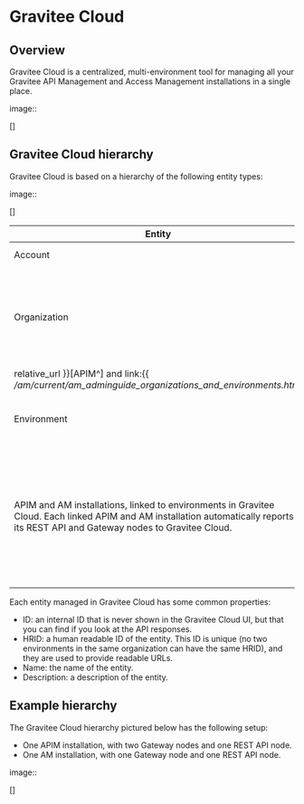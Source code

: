 # Gravitee Cloud

## Overview

Gravitee Cloud is a centralized, multi-environment tool for managing all your Gravitee API Management and Access Management installations in a single place.

image::

\[]

## Gravitee Cloud hierarchy

Gravitee Cloud is based on a hierarchy of the following entity types:

image::

\[]

| Entity                                                                                                                                                                            | Description                                                                                                                                                                                                                                                                                                                                                                                                                                           | Additional information                                                                                                                                                                                                                                                                                                                                                                                |
| --------------------------------------------------------------------------------------------------------------------------------------------------------------------------------- | ----------------------------------------------------------------------------------------------------------------------------------------------------------------------------------------------------------------------------------------------------------------------------------------------------------------------------------------------------------------------------------------------------------------------------------------------------- | ----------------------------------------------------------------------------------------------------------------------------------------------------------------------------------------------------------------------------------------------------------------------------------------------------------------------------------------------------------------------------------------------------- |
| Account                                                                                                                                                                           | The top level entity, your company. One user can have multiple accounts.                                                                                                                                                                                                                                                                                                                                                                              |                                                                                                                                                                                                                                                                                                                                                                                                       |
| Organization                                                                                                                                                                      | A logical part of your company in the way that makes most sense in your setup, for example a region or business unit. There can be multiple organizations linked to one account.                                                                                                                                                                                                                                                                      | <p>The organization and environment entities defined in Gravitee Cloud are equivalent to the same entities in APIM and AM, including the roles you can define for them (for example, the <code>ORGNIZATION_OWNER</code> role exists in both APIM and AM).</p><p>Learn more about organizations and environments in link:{{ <em>/apim/3.x/apim_adminguide_organizations_and_environments.html</em></p> |
| relative\_url \}}\[APIM^] and link:\{{ _/am/current/am\_adminguide\_organizations\_and\_environments.html_                                                                        | relative\_url \}}\[AM^].                                                                                                                                                                                                                                                                                                                                                                                                                              |                                                                                                                                                                                                                                                                                                                                                                                                       |
| Environment                                                                                                                                                                       | An environment in an IT infrastructure, such as development or production. There can be multiple environments linked to one organization.                                                                                                                                                                                                                                                                                                             | <p>Installation</p><p>Node</p>                                                                                                                                                                                                                                                                                                                                                                        |
| APIM and AM installations, linked to environments in Gravitee Cloud. Each linked APIM and AM installation automatically reports its REST API and Gateway nodes to Gravitee Cloud. | <p>Nodes can belong to multiple environments. You can configure the organizations and environments associated with Gateway nodes in APIM and AM, by updating the Gateway configuration files.</p><p>Only Gateway nodes are configurable in this way, not REST API nodes.</p><p>Learn more about updating a Gateway configuration in the <code>gravitee.yml</code> file in link:{{ <em>/apim/3.x/apim_installguide_gateway_configuration.html</em></p> | relative\_url \}}\[APIM^] and link:\{{ _/am/current/am\_installguide\_gateway\_configuration.html_                                                                                                                                                                                                                                                                                                    |

Each entity managed in Gravitee Cloud has some common properties:

* ID: an internal ID that is never shown in the Gravitee Cloud UI, but that you can find if you look at the API responses.
* HRID: a human readable ID of the entity. This ID is unique (no two environments in the same organization can have the same HRID), and they are used to provide readable URLs.
* Name: the name of the entity.
* Description: a description of the entity.

## Example hierarchy

The Gravitee Cloud hierarchy pictured below has the following setup:

* One APIM installation, with two Gateway nodes and one REST API node.
* One AM installation, with one Gateway node and one REST API node.

image::

\[]
